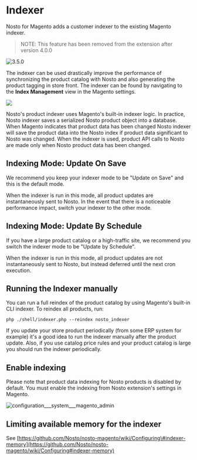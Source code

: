# Indexer

Nosto for Magento adds a customer indexer to the existing Magento indexer.

> NOTE: This feature has been removed from the extension after version 4.0.0

![3.5.0](https://img.shields.io/badge/nosto-3.5.0-green.svg)

The indexer can be used drastically improve the performance of synchronizing the product catalog with Nosto and also generating the product tagging in store front. The indexer can be found by navigating to the **Index Management** view in the Magento settings.

![](https://user-images.githubusercontent.com/327432/35354334-613df920-0152-11e8-9348-6d8703d2ad4d.png)

Nosto's product indexer uses Magento's built-in indexer logic. In practice, Nosto indexer saves a serialized Nosto product object into a database. When Magento indicates that product data has been changed Nosto indexer will save the product data into the Nosto index if product data significant to Nosto was changed. When the indexer is used, product API calls to Nosto are made only when Nosto product data has been changed.

## Indexing Mode: Update On Save

We recommend you keep your indexer mode to be "Update on Save" and this is the default mode.

When the indexer is run in this mode, all product updates are instantaneously sent to Nosto. In the event that there is a noticeable performance impact, switch your indexer to the other mode.

## Indexing Mode: Update By Schedule

If you have a large product catalog or a high-traffic site, we recommend you switch the indexer mode to be "Update by Schedule".

When the indexer is run in this mode, all product updates are not instantaneously sent to Nosto, but instead deferred until the next cron execution.

## Running the Indexer manually

You can run a full reindex of the product catalog by using Magento's built-in CLI indexer. To reindex all products, run:

```text
php ./shell/indexer.php --reindex nosto_indexer
```

If you update your store product periodically \(from some ERP system for example\) it's a good idea to run the indexer manually after the product update. Also, if you use catalog price rules and your product catalog is large you should run the indexer periodically.

## Enable indexing

Please note that product data indexing for Nosto products is disabled by default. You must enable the indexing from Nosto extension's settings in Magento.

![configuration\_\_\_system\_\_\_magento\_admin](https://user-images.githubusercontent.com/15191701/44197257-d64db680-a146-11e8-8de7-4a429a1a07b1.png)

## Limiting available memory for the indexer

See [https://github.com/Nosto/nosto-magento/wiki/Configuring\#indexer-memory](https://github.com/Nosto/nosto-magento/wiki/Configuring#indexer-memory)

